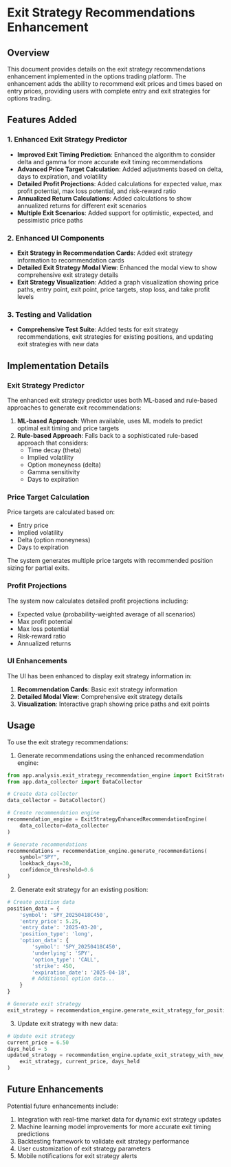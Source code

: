 # Exit Strategy Recommendations Enhancement

## Overview
This document provides details on the exit strategy recommendations enhancement implemented in the options trading platform. The enhancement adds the ability to recommend exit prices and times based on entry prices, providing users with complete entry and exit strategies for options trading.

## Features Added

### 1. Enhanced Exit Strategy Predictor
- **Improved Exit Timing Prediction**: Enhanced the algorithm to consider delta and gamma for more accurate exit timing recommendations
- **Advanced Price Target Calculation**: Added adjustments based on delta, days to expiration, and volatility
- **Detailed Profit Projections**: Added calculations for expected value, max profit potential, max loss potential, and risk-reward ratio
- **Annualized Return Calculations**: Added calculations to show annualized returns for different exit scenarios
- **Multiple Exit Scenarios**: Added support for optimistic, expected, and pessimistic price paths

### 2. Enhanced UI Components
- **Exit Strategy in Recommendation Cards**: Added exit strategy information to recommendation cards
- **Detailed Exit Strategy Modal View**: Enhanced the modal view to show comprehensive exit strategy details
- **Exit Strategy Visualization**: Added a graph visualization showing price paths, entry point, exit point, price targets, stop loss, and take profit levels

### 3. Testing and Validation
- **Comprehensive Test Suite**: Added tests for exit strategy recommendations, exit strategies for existing positions, and updating exit strategies with new data

## Implementation Details

### Exit Strategy Predictor
The enhanced exit strategy predictor uses both ML-based and rule-based approaches to generate exit recommendations:

1. **ML-based Approach**: When available, uses ML models to predict optimal exit timing and price targets
2. **Rule-based Approach**: Falls back to a sophisticated rule-based approach that considers:
   - Time decay (theta)
   - Implied volatility
   - Option moneyness (delta)
   - Gamma sensitivity
   - Days to expiration

### Price Target Calculation
Price targets are calculated based on:
- Entry price
- Implied volatility
- Delta (option moneyness)
- Days to expiration

The system generates multiple price targets with recommended position sizing for partial exits.

### Profit Projections
The system now calculates detailed profit projections including:
- Expected value (probability-weighted average of all scenarios)
- Max profit potential
- Max loss potential
- Risk-reward ratio
- Annualized returns

### UI Enhancements
The UI has been enhanced to display exit strategy information in:
1. **Recommendation Cards**: Basic exit strategy information
2. **Detailed Modal View**: Comprehensive exit strategy details
3. **Visualization**: Interactive graph showing price paths and exit points

## Usage
To use the exit strategy recommendations:

1. Generate recommendations using the enhanced recommendation engine:
```python
from app.analysis.exit_strategy_recommendation_engine import ExitStrategyEnhancedRecommendationEngine
from app.data_collector import DataCollector

# Create data collector
data_collector = DataCollector()

# Create recommendation engine
recommendation_engine = ExitStrategyEnhancedRecommendationEngine(
    data_collector=data_collector
)

# Generate recommendations
recommendations = recommendation_engine.generate_recommendations(
    symbol="SPY",
    lookback_days=30,
    confidence_threshold=0.6
)
```

2. Generate exit strategy for an existing position:
```python
# Create position data
position_data = {
    'symbol': 'SPY_20250418C450',
    'entry_price': 5.25,
    'entry_date': '2025-03-20',
    'position_type': 'long',
    'option_data': {
        'symbol': 'SPY_20250418C450',
        'underlying': 'SPY',
        'option_type': 'CALL',
        'strike': 450,
        'expiration_date': '2025-04-18',
        # Additional option data...
    }
}

# Generate exit strategy
exit_strategy = recommendation_engine.generate_exit_strategy_for_position(position_data)
```

3. Update exit strategy with new data:
```python
# Update exit strategy
current_price = 6.50
days_held = 5
updated_strategy = recommendation_engine.update_exit_strategy_with_new_data(
    exit_strategy, current_price, days_held
)
```

## Future Enhancements
Potential future enhancements include:
1. Integration with real-time market data for dynamic exit strategy updates
2. Machine learning model improvements for more accurate exit timing predictions
3. Backtesting framework to validate exit strategy performance
4. User customization of exit strategy parameters
5. Mobile notifications for exit strategy alerts
